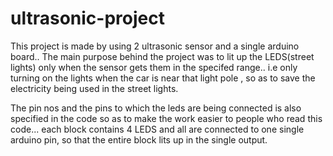 # ultrasonic-project
This project is made by using 2 ultrasonic sensor and a single arduino board..
The main purpose behind the project was to lit up the LEDS(street lights) only when the sensor gets them in the specifed range..
i.e only turning on the lights when the car is near that light pole , so as to save the electricity being used in the street lights.

The pin nos and the pins to which the leds are being connected is also specified in the code so as to make the work easier to people who read this code...
each block contains 4 LEDS and all are connected to one single arduino pin, so that the entire block lits up in the single output.
